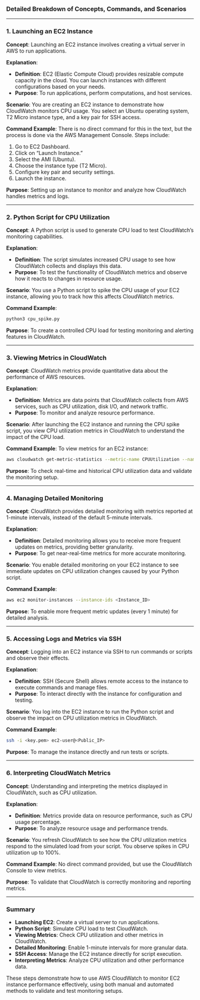 ### Detailed Breakdown of Concepts, Commands, and Scenarios

---

### 1. **Launching an EC2 Instance**

**Concept**: Launching an EC2 instance involves creating a virtual server in AWS to run applications.

**Explanation**:
- **Definition**: EC2 (Elastic Compute Cloud) provides resizable compute capacity in the cloud. You can launch instances with different configurations based on your needs.
- **Purpose**: To run applications, perform computations, and host services.

**Scenario**: You are creating an EC2 instance to demonstrate how CloudWatch monitors CPU usage. You select an Ubuntu operating system, T2 Micro instance type, and a key pair for SSH access.

**Command Example**: There is no direct command for this in the text, but the process is done via the AWS Management Console. Steps include:
1. Go to EC2 Dashboard.
2. Click on “Launch Instance.”
3. Select the AMI (Ubuntu).
4. Choose the instance type (T2 Micro).
5. Configure key pair and security settings.
6. Launch the instance.

**Purpose**: Setting up an instance to monitor and analyze how CloudWatch handles metrics and logs.

---

### 2. **Python Script for CPU Utilization**

**Concept**: A Python script is used to generate CPU load to test CloudWatch’s monitoring capabilities.

**Explanation**:
- **Definition**: The script simulates increased CPU usage to see how CloudWatch collects and displays this data.
- **Purpose**: To test the functionality of CloudWatch metrics and observe how it reacts to changes in resource usage.

**Scenario**: You use a Python script to spike the CPU usage of your EC2 instance, allowing you to track how this affects CloudWatch metrics.

**Command Example**:
```bash
python3 cpu_spike.py
```

**Purpose**: To create a controlled CPU load for testing monitoring and alerting features in CloudWatch.

---

### 3. **Viewing Metrics in CloudWatch**

**Concept**: CloudWatch metrics provide quantitative data about the performance of AWS resources.

**Explanation**:
- **Definition**: Metrics are data points that CloudWatch collects from AWS services, such as CPU utilization, disk I/O, and network traffic.
- **Purpose**: To monitor and analyze resource performance.

**Scenario**: After launching the EC2 instance and running the CPU spike script, you view CPU utilization metrics in CloudWatch to understand the impact of the CPU load.

**Command Example**: To view metrics for an EC2 instance:
```bash
aws cloudwatch get-metric-statistics --metric-name CPUUtilization --namespace AWS/EC2 --period 60 --statistic Average --dimensions Name=InstanceId,Value=<Instance_ID>
```

**Purpose**: To check real-time and historical CPU utilization data and validate the monitoring setup.

---

### 4. **Managing Detailed Monitoring**

**Concept**: CloudWatch provides detailed monitoring with metrics reported at 1-minute intervals, instead of the default 5-minute intervals.

**Explanation**:
- **Definition**: Detailed monitoring allows you to receive more frequent updates on metrics, providing better granularity.
- **Purpose**: To get near-real-time metrics for more accurate monitoring.

**Scenario**: You enable detailed monitoring on your EC2 instance to see immediate updates on CPU utilization changes caused by your Python script.

**Command Example**:
```bash
aws ec2 monitor-instances --instance-ids <Instance_ID>
```

**Purpose**: To enable more frequent metric updates (every 1 minute) for detailed analysis.

---

### 5. **Accessing Logs and Metrics via SSH**

**Concept**: Logging into an EC2 instance via SSH to run commands or scripts and observe their effects.

**Explanation**:
- **Definition**: SSH (Secure Shell) allows remote access to the instance to execute commands and manage files.
- **Purpose**: To interact directly with the instance for configuration and testing.

**Scenario**: You log into the EC2 instance to run the Python script and observe the impact on CPU utilization metrics in CloudWatch.

**Command Example**:
```bash
ssh -i <key.pem> ec2-user@<Public_IP>
```

**Purpose**: To manage the instance directly and run tests or scripts.

---

### 6. **Interpreting CloudWatch Metrics**

**Concept**: Understanding and interpreting the metrics displayed in CloudWatch, such as CPU utilization.

**Explanation**:
- **Definition**: Metrics provide data on resource performance, such as CPU usage percentage.
- **Purpose**: To analyze resource usage and performance trends.

**Scenario**: You refresh CloudWatch to see how the CPU utilization metrics respond to the simulated load from your script. You observe spikes in CPU utilization up to 100%.

**Command Example**: No direct command provided, but use the CloudWatch Console to view metrics.

**Purpose**: To validate that CloudWatch is correctly monitoring and reporting metrics.

---

### Summary

- **Launching EC2**: Create a virtual server to run applications.
- **Python Script**: Simulate CPU load to test CloudWatch.
- **Viewing Metrics**: Check CPU utilization and other metrics in CloudWatch.
- **Detailed Monitoring**: Enable 1-minute intervals for more granular data.
- **SSH Access**: Manage the EC2 instance directly for script execution.
- **Interpreting Metrics**: Analyze CPU utilization and other performance data.

These steps demonstrate how to use AWS CloudWatch to monitor EC2 instance performance effectively, using both manual and automated methods to validate and test monitoring setups.